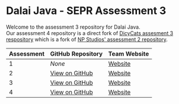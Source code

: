 # Dalai Java - SEPR Assessment 3
Welcome to the assessment 3 repository for Dalai Java.  
Our assessment 4 repository is a direct fork of [DicyCats assesment 3 respository](https://github.com/luket511/DicyCat-Assessment3) which is a fork of [NP Studios' assessment 2 repository](https://github.com/Luceapuce/SEPR-Assessment-Two).

Assessment | GitHub Repository | Team Website
--- | --- | ---
1 | *None* | [Website](https://baffledwhiskey.github.io/index.html)
2 | [View on GitHub](https://github.com/BaffledWhiskey/Dalai_Java-SEPR.git) | [Website](https://baffledwhiskey.github.io/index.html)
3 | [View on GitHub](https://github.com/jk1186/SEPR-Assesment-3.git) | [Website](dalaijava.github.io)
4 | [View on GitHub](https://github.com/jk1186/Dalai-Java-Assessment-4.git)| [Website](dalaijava.github.io)
